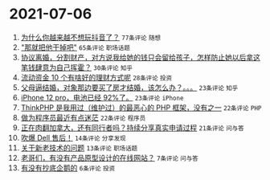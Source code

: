 # 2021-07-06

1. [为什么你越来越不想玩抖音了？](https://www.v2ex.com/t/787774) `77条评论` `随想`
1. ["那就把他干掉吧"](https://www.v2ex.com/t/787776) `65条评论` `职场话题`
1. [协议离婚，分割财产，对方说我给她的钱只会留给孩子，怎样防止她以后拿这笔钱肆意为自己挥霍？](https://www.v2ex.com/t/787784) `30条评论` `知乎`
1. [流动资金 10 个有啥好的理财方式呢](https://www.v2ex.com/t/787779) `28条评论` `投资`
1. [父母逼结婚，对象那边要买了房才结婚，该怎么办？。。。](https://www.v2ex.com/t/787791) `23条评论` `知乎`
1. [iPhone 12 pro，电池已经 92%了。](https://www.v2ex.com/t/787765) `23条评论` `iPhone`
1. [ThinkPHP 是我用过（维护过）的最恶心的 PHP 框架，没有之一](https://www.v2ex.com/t/787809) `22条评论` `PHP`
1. [做为程序员最近有点迷茫](https://www.v2ex.com/t/787786) `22条评论` `程序员`
1. [正在肉翻加拿大，还有同行者吗？持续分享真实申请过程](https://www.v2ex.com/t/787789) `21条评论` `问与答`
1. [吹爆 Dell 售后！](https://www.v2ex.com/t/787805) `14条评论` `分享发现`
1. [关于新老技术的问题](https://www.v2ex.com/t/787796) `13条评论` `职场话题`
1. [老哥们，有没有产品原型设计的在线网站？](https://www.v2ex.com/t/787787) `7条评论` `问与答`
1. [有没有抄底企鹅的](https://www.v2ex.com/t/787793) `6条评论` `投资`
